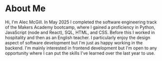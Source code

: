 # About Me
Hi, I'm Alec McGill. In May 2025 I completed the software engineering track of the Makers Academy bootcamp, where I gained a proficiency in Python, JavaScript (node and React), SQL, HTML, and CSS. Before this I worked in hospitality and then as an English teacher. I particularly enjoy the design aspect of software development but I'm just as happy working in the backend. I'm mainly interested in frontend development but I'm open to any opportunity where I can put the skills I've learned over the last year to use.
